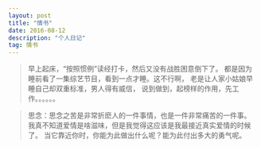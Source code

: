 ```yaml
---
layout: post
title: "情书"
date: 2016-08-12
description: "个人日记"
tag: 情书
---
```


>早上起床，“按照惯例”读经打卡，然后又没有战胜困意倒下了。
都是因为睡前看了一集综艺节目，看到一点才睡。这不行啊，
老是让人家小姑娘早睡自己却双重标准，男人得有威信，
说到做到，起榜样的作用，先工作。。。。。。

>思念：思念之苦是非常折麽人的一件事情，也是一件非常痛苦的一件事。
我真不知道爱情是啥滋味，但是我觉得这应该是我最接近真实爱情的时候了。
当它靠近你时，你能为此做出什么呢？能为此付出多大的勇气呢。
